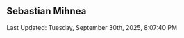 <h2>Sebastian Mihnea</h2>

<!--RECENT_ACTIVITY:start-->
<!--RECENT_ACTIVITY:end-->
<!--RECENT_ACTIVITY:last_update-->
Last Updated: Tuesday, September 30th, 2025, 8:07:40 PM
<!--RECENT_ACTIVITY:last_update_end-->

<!---LOL-STATS-START-HERE--->
<!---LOL-STATS-END-HERE--->
